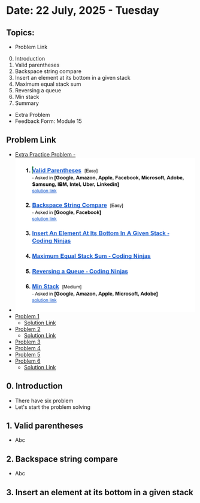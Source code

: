 # Date: 22 July, 2025 - Tuesday

## Topics:
- Problem Link
0. Introduction
1. Valid parentheses
2. Backspace string compare
3. Insert an element at its bottom in a given stack
4. Maximum equal stack sum
5. Reversing a queue
6. Min stack
7. Summary
- Extra Problem
- Feedback Form: Module 15

## Problem Link
- [Extra Practice Problem -](https://docs.google.com/document/d/1fuirtZp8dUD6cCnwjBsSpbFZI_CqOBIw/edit?usp=sharing&ouid=112433310488936743525&rtpof=true&sd=true)
- <img src="./images/the-problems.png" width="500">
- [Problem 1](https://leetcode.com/problems/valid-parentheses/)
    - [Solution Link](https://leetcode.com/problems/valid-parentheses/solutions/6981469/simple-beginner-friendly-stack-beats-100-ogx0/)
- [Problem 2](https://leetcode.com/problems/backspace-string-compare/description/)
    - [Solution Link](https://leetcode.com/problems/backspace-string-compare/solutions/6981972/simple-stack-beats-100-by-piaaaas-8wmp/)
- [Problem 3](https://www.codingninjas.com/studio/problems/insert-an-element-at-its-bottom-in-a-given-stack_1171166)
- [Problem 4](https://www.codingninjas.com/studio/problems/maximum-equal-stack-sum_1062571)
- [Problem 5](https://www.codingninjas.com/studio/problems/reversing-a-queue_982934)
- [Problem 6](https://leetcode.com/problems/min-stack/description/)
    - [Solution Link](https://leetcode.com/problems/min-stack/solutions/6981989/beginner-friendly-just-using-another-sta-po6a/)

## 0. Introduction
- There have six problem
- Let's start the problem solving

## 1. Valid parentheses
- Abc

## 2. Backspace string compare
- Abc

## 3. Insert an element at its bottom in a given stack